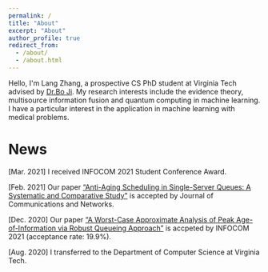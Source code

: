 ```yaml
---
permalink: /
title: "About"
excerpt: "About"
author_profile: true
redirect_from: 
  - /about/
  - /about.html
---
```


Hello, I'm Lang Zhang, a prospective CS PhD student at Virginia Tech advised by [Dr.Bo Ji](https://people.cs.vt.edu/boji/). My research interests include the evidence theory, multisource information fusion and quantum computing in machine learning. I have a particular interest in the application in machine learning with medical problems. 






News
======

[Mar. 2021] I received INFOCOM 2021 Student Conference Award.

[Feb. 2021] Our paper [“Anti-Aging Scheduling in Single-Server Queues: A Systematic and Comparative Study”](https://zhongdong1994.github.io/files/JCN_AoI.pdf) is accepted by Journal of Communications and Networks.

[Dec. 2020] Our paper [“A Worst-Case Approximate Analysis of Peak Age-of-Information via Robust Queueing Approach”](https://zhongdong1994.github.io/files/Approximte_Robust-Queueing_Analysis_of_PAoI.pdf) is accpeted by INFOCOM 2021  (acceptance rate: 19.9%).

[Aug. 2020] I transferred to the Department of Computer Science at Virginia Tech. 


